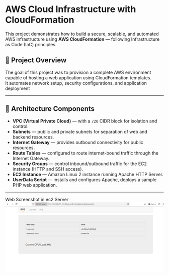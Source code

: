 # AWS Cloud Infrastructure with CloudFormation

This project demonstrates how to build a secure, scalable, and automated AWS infrastructure using **AWS CloudFormation** — following Infrastructure as Code (IaC) principles.

## 📘 Project Overview
The goal of this project was to provision a complete AWS environment capable of hosting a web application using CloudFormation templates.  
It automates network setup, security configurations, and application deployment

---

## 🧱 Architecture Components

- **VPC (Virtual Private Cloud)** — with a `/20` CIDR block for isolation and control.  
- **Subnets** — public and private subnets for separation of web and backend resources.  
- **Internet Gateway** — provides outbound connectivity for public resources.  
- **Route Tables** — configured to route internet-bound traffic through the Internet Gateway.  
- **Security Groups** — control inbound/outbound traffic for the EC2 instance (HTTP and SSH access).  
- **EC2 Instance** — Amazon Linux 2 instance running Apache HTTP Server.  
- **UserData Script** — installs and configures Apache, deploys a sample PHP web application.

---
Web Screenshot in ec2 Server
![webserver image](images/finalOutput.png)
